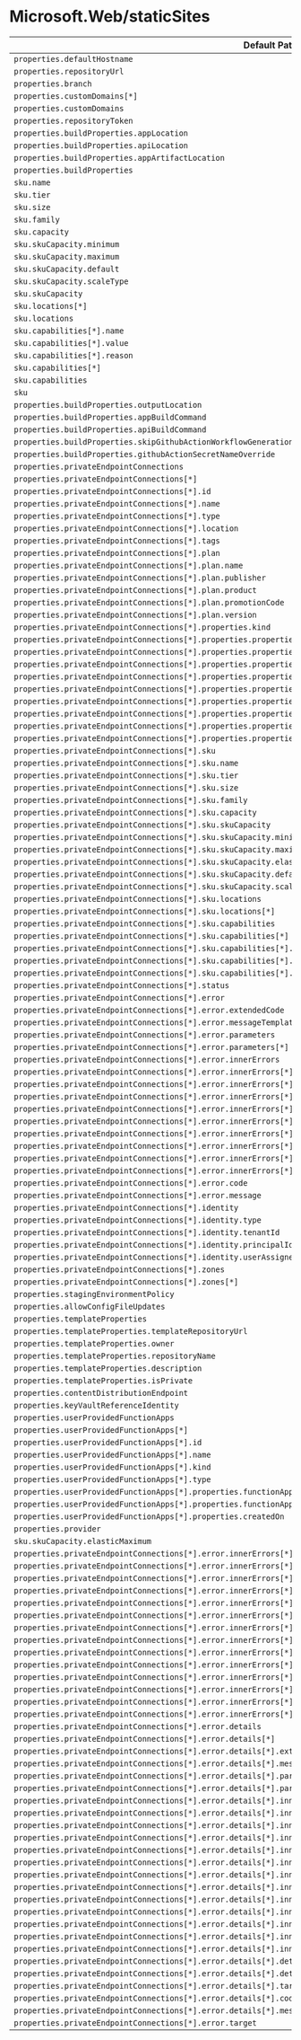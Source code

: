 # Microsoft.Web/staticSites

| Default Path | Alias |
|---|---|
| `properties.defaultHostname` | `Microsoft.Web/staticSites/defaultHostname` |
| `properties.repositoryUrl` | `Microsoft.Web/staticSites/repositoryUrl` |
| `properties.branch` | `Microsoft.Web/staticSites/branch` |
| `properties.customDomains[*]` | `Microsoft.Web/staticSites/customDomains[*]` |
| `properties.customDomains` | `Microsoft.Web/staticSites/customDomains` |
| `properties.repositoryToken` | `Microsoft.Web/staticSites/repositoryToken` |
| `properties.buildProperties.appLocation` | `Microsoft.Web/staticSites/buildProperties.appLocation` |
| `properties.buildProperties.apiLocation` | `Microsoft.Web/staticSites/buildProperties.apiLocation` |
| `properties.buildProperties.appArtifactLocation` | `Microsoft.Web/staticSites/buildProperties.appArtifactLocation` |
| `properties.buildProperties` | `Microsoft.Web/staticSites/buildProperties` |
| `sku.name` | `Microsoft.Web/staticSites/sku.name` |
| `sku.tier` | `Microsoft.Web/staticSites/sku.tier` |
| `sku.size` | `Microsoft.Web/staticSites/sku.size` |
| `sku.family` | `Microsoft.Web/staticSites/sku.family` |
| `sku.capacity` | `Microsoft.Web/staticSites/sku.capacity` |
| `sku.skuCapacity.minimum` | `Microsoft.Web/staticSites/sku.skuCapacity.minimum` |
| `sku.skuCapacity.maximum` | `Microsoft.Web/staticSites/sku.skuCapacity.maximum` |
| `sku.skuCapacity.default` | `Microsoft.Web/staticSites/sku.skuCapacity.default` |
| `sku.skuCapacity.scaleType` | `Microsoft.Web/staticSites/sku.skuCapacity.scaleType` |
| `sku.skuCapacity` | `Microsoft.Web/staticSites/sku.skuCapacity` |
| `sku.locations[*]` | `Microsoft.Web/staticSites/sku.locations[*]` |
| `sku.locations` | `Microsoft.Web/staticSites/sku.locations` |
| `sku.capabilities[*].name` | `Microsoft.Web/staticSites/sku.capabilities[*].name` |
| `sku.capabilities[*].value` | `Microsoft.Web/staticSites/sku.capabilities[*].value` |
| `sku.capabilities[*].reason` | `Microsoft.Web/staticSites/sku.capabilities[*].reason` |
| `sku.capabilities[*]` | `Microsoft.Web/staticSites/sku.capabilities[*]` |
| `sku.capabilities` | `Microsoft.Web/staticSites/sku.capabilities` |
| `sku` | `Microsoft.Web/staticSites/sku` |
| `properties.buildProperties.outputLocation` | `Microsoft.Web/staticSites/buildProperties.outputLocation` |
| `properties.buildProperties.appBuildCommand` | `Microsoft.Web/staticSites/buildProperties.appBuildCommand` |
| `properties.buildProperties.apiBuildCommand` | `Microsoft.Web/staticSites/buildProperties.apiBuildCommand` |
| `properties.buildProperties.skipGithubActionWorkflowGeneration` | `Microsoft.Web/staticSites/buildProperties.skipGithubActionWorkflowGeneration` |
| `properties.buildProperties.githubActionSecretNameOverride` | `Microsoft.Web/staticSites/buildProperties.githubActionSecretNameOverride` |
| `properties.privateEndpointConnections` | `Microsoft.Web/staticSites/privateEndpointConnections` |
| `properties.privateEndpointConnections[*]` | `Microsoft.Web/staticSites/privateEndpointConnections[*]` |
| `properties.privateEndpointConnections[*].id` | `Microsoft.Web/staticSites/privateEndpointConnections[*].id` |
| `properties.privateEndpointConnections[*].name` | `Microsoft.Web/staticSites/privateEndpointConnections[*].name` |
| `properties.privateEndpointConnections[*].type` | `Microsoft.Web/staticSites/privateEndpointConnections[*].type` |
| `properties.privateEndpointConnections[*].location` | `Microsoft.Web/staticSites/privateEndpointConnections[*].location` |
| `properties.privateEndpointConnections[*].tags` | `Microsoft.Web/staticSites/privateEndpointConnections[*].tags` |
| `properties.privateEndpointConnections[*].plan` | `Microsoft.Web/staticSites/privateEndpointConnections[*].plan` |
| `properties.privateEndpointConnections[*].plan.name` | `Microsoft.Web/staticSites/privateEndpointConnections[*].plan.name` |
| `properties.privateEndpointConnections[*].plan.publisher` | `Microsoft.Web/staticSites/privateEndpointConnections[*].plan.publisher` |
| `properties.privateEndpointConnections[*].plan.product` | `Microsoft.Web/staticSites/privateEndpointConnections[*].plan.product` |
| `properties.privateEndpointConnections[*].plan.promotionCode` | `Microsoft.Web/staticSites/privateEndpointConnections[*].plan.promotionCode` |
| `properties.privateEndpointConnections[*].plan.version` | `Microsoft.Web/staticSites/privateEndpointConnections[*].plan.version` |
| `properties.privateEndpointConnections[*].properties.kind` | `Microsoft.Web/staticSites/privateEndpointConnections[*].kind` |
| `properties.privateEndpointConnections[*].properties.properties.provisioningState` | `Microsoft.Web/staticSites/privateEndpointConnections[*].provisioningState` |
| `properties.privateEndpointConnections[*].properties.properties.privateEndpoint` | `Microsoft.Web/staticSites/privateEndpointConnections[*].privateEndpoint` |
| `properties.privateEndpointConnections[*].properties.properties.privateEndpoint.id` | `Microsoft.Web/staticSites/privateEndpointConnections[*].privateEndpoint.id` |
| `properties.privateEndpointConnections[*].properties.properties.privateLinkServiceConnectionState` | `Microsoft.Web/staticSites/privateEndpointConnections[*].privateLinkServiceConnectionState` |
| `properties.privateEndpointConnections[*].properties.properties.privateLinkServiceConnectionState.status` | `Microsoft.Web/staticSites/privateEndpointConnections[*].privateLinkServiceConnectionState.status` |
| `properties.privateEndpointConnections[*].properties.properties.privateLinkServiceConnectionState.description` | `Microsoft.Web/staticSites/privateEndpointConnections[*].privateLinkServiceConnectionState.description` |
| `properties.privateEndpointConnections[*].properties.properties.privateLinkServiceConnectionState.actionsRequired` | `Microsoft.Web/staticSites/privateEndpointConnections[*].privateLinkServiceConnectionState.actionsRequired` |
| `properties.privateEndpointConnections[*].properties.properties.ipAddresses` | `Microsoft.Web/staticSites/privateEndpointConnections[*].ipAddresses` |
| `properties.privateEndpointConnections[*].properties.properties.ipAddresses[*]` | `Microsoft.Web/staticSites/privateEndpointConnections[*].ipAddresses[*]` |
| `properties.privateEndpointConnections[*].sku` | `Microsoft.Web/staticSites/privateEndpointConnections[*].sku` |
| `properties.privateEndpointConnections[*].sku.name` | `Microsoft.Web/staticSites/privateEndpointConnections[*].sku.name` |
| `properties.privateEndpointConnections[*].sku.tier` | `Microsoft.Web/staticSites/privateEndpointConnections[*].sku.tier` |
| `properties.privateEndpointConnections[*].sku.size` | `Microsoft.Web/staticSites/privateEndpointConnections[*].sku.size` |
| `properties.privateEndpointConnections[*].sku.family` | `Microsoft.Web/staticSites/privateEndpointConnections[*].sku.family` |
| `properties.privateEndpointConnections[*].sku.capacity` | `Microsoft.Web/staticSites/privateEndpointConnections[*].sku.capacity` |
| `properties.privateEndpointConnections[*].sku.skuCapacity` | `Microsoft.Web/staticSites/privateEndpointConnections[*].sku.skuCapacity` |
| `properties.privateEndpointConnections[*].sku.skuCapacity.minimum` | `Microsoft.Web/staticSites/privateEndpointConnections[*].sku.skuCapacity.minimum` |
| `properties.privateEndpointConnections[*].sku.skuCapacity.maximum` | `Microsoft.Web/staticSites/privateEndpointConnections[*].sku.skuCapacity.maximum` |
| `properties.privateEndpointConnections[*].sku.skuCapacity.elasticMaximum` | `Microsoft.Web/staticSites/privateEndpointConnections[*].sku.skuCapacity.elasticMaximum` |
| `properties.privateEndpointConnections[*].sku.skuCapacity.default` | `Microsoft.Web/staticSites/privateEndpointConnections[*].sku.skuCapacity.default` |
| `properties.privateEndpointConnections[*].sku.skuCapacity.scaleType` | `Microsoft.Web/staticSites/privateEndpointConnections[*].sku.skuCapacity.scaleType` |
| `properties.privateEndpointConnections[*].sku.locations` | `Microsoft.Web/staticSites/privateEndpointConnections[*].sku.locations` |
| `properties.privateEndpointConnections[*].sku.locations[*]` | `Microsoft.Web/staticSites/privateEndpointConnections[*].sku.locations[*]` |
| `properties.privateEndpointConnections[*].sku.capabilities` | `Microsoft.Web/staticSites/privateEndpointConnections[*].sku.capabilities` |
| `properties.privateEndpointConnections[*].sku.capabilities[*]` | `Microsoft.Web/staticSites/privateEndpointConnections[*].sku.capabilities[*]` |
| `properties.privateEndpointConnections[*].sku.capabilities[*].name` | `Microsoft.Web/staticSites/privateEndpointConnections[*].sku.capabilities[*].name` |
| `properties.privateEndpointConnections[*].sku.capabilities[*].value` | `Microsoft.Web/staticSites/privateEndpointConnections[*].sku.capabilities[*].value` |
| `properties.privateEndpointConnections[*].sku.capabilities[*].reason` | `Microsoft.Web/staticSites/privateEndpointConnections[*].sku.capabilities[*].reason` |
| `properties.privateEndpointConnections[*].status` | `Microsoft.Web/staticSites/privateEndpointConnections[*].status` |
| `properties.privateEndpointConnections[*].error` | `Microsoft.Web/staticSites/privateEndpointConnections[*].error` |
| `properties.privateEndpointConnections[*].error.extendedCode` | `Microsoft.Web/staticSites/privateEndpointConnections[*].error.extendedCode` |
| `properties.privateEndpointConnections[*].error.messageTemplate` | `Microsoft.Web/staticSites/privateEndpointConnections[*].error.messageTemplate` |
| `properties.privateEndpointConnections[*].error.parameters` | `Microsoft.Web/staticSites/privateEndpointConnections[*].error.parameters` |
| `properties.privateEndpointConnections[*].error.parameters[*]` | `Microsoft.Web/staticSites/privateEndpointConnections[*].error.parameters[*]` |
| `properties.privateEndpointConnections[*].error.innerErrors` | `Microsoft.Web/staticSites/privateEndpointConnections[*].error.innerErrors` |
| `properties.privateEndpointConnections[*].error.innerErrors[*]` | `Microsoft.Web/staticSites/privateEndpointConnections[*].error.innerErrors[*]` |
| `properties.privateEndpointConnections[*].error.innerErrors[*].extendedCode` | `Microsoft.Web/staticSites/privateEndpointConnections[*].error.innerErrors[*].extendedCode` |
| `properties.privateEndpointConnections[*].error.innerErrors[*].messageTemplate` | `Microsoft.Web/staticSites/privateEndpointConnections[*].error.innerErrors[*].messageTemplate` |
| `properties.privateEndpointConnections[*].error.innerErrors[*].parameters` | `Microsoft.Web/staticSites/privateEndpointConnections[*].error.innerErrors[*].parameters` |
| `properties.privateEndpointConnections[*].error.innerErrors[*].parameters[*]` | `Microsoft.Web/staticSites/privateEndpointConnections[*].error.innerErrors[*].parameters[*]` |
| `properties.privateEndpointConnections[*].error.innerErrors[*].innerErrors` | `Microsoft.Web/staticSites/privateEndpointConnections[*].error.innerErrors[*].innerErrors` |
| `properties.privateEndpointConnections[*].error.innerErrors[*].innerErrors[*]` | `Microsoft.Web/staticSites/privateEndpointConnections[*].error.innerErrors[*].innerErrors[*]` |
| `properties.privateEndpointConnections[*].error.innerErrors[*].code` | `Microsoft.Web/staticSites/privateEndpointConnections[*].error.innerErrors[*].code` |
| `properties.privateEndpointConnections[*].error.innerErrors[*].message` | `Microsoft.Web/staticSites/privateEndpointConnections[*].error.innerErrors[*].message` |
| `properties.privateEndpointConnections[*].error.code` | `Microsoft.Web/staticSites/privateEndpointConnections[*].error.code` |
| `properties.privateEndpointConnections[*].error.message` | `Microsoft.Web/staticSites/privateEndpointConnections[*].error.message` |
| `properties.privateEndpointConnections[*].identity` | `Microsoft.Web/staticSites/privateEndpointConnections[*].identity` |
| `properties.privateEndpointConnections[*].identity.type` | `Microsoft.Web/staticSites/privateEndpointConnections[*].identity.type` |
| `properties.privateEndpointConnections[*].identity.tenantId` | `Microsoft.Web/staticSites/privateEndpointConnections[*].identity.tenantId` |
| `properties.privateEndpointConnections[*].identity.principalId` | `Microsoft.Web/staticSites/privateEndpointConnections[*].identity.principalId` |
| `properties.privateEndpointConnections[*].identity.userAssignedIdentities` | `Microsoft.Web/staticSites/privateEndpointConnections[*].identity.userAssignedIdentities` |
| `properties.privateEndpointConnections[*].zones` | `Microsoft.Web/staticSites/privateEndpointConnections[*].zones` |
| `properties.privateEndpointConnections[*].zones[*]` | `Microsoft.Web/staticSites/privateEndpointConnections[*].zones[*]` |
| `properties.stagingEnvironmentPolicy` | `Microsoft.Web/staticSites/stagingEnvironmentPolicy` |
| `properties.allowConfigFileUpdates` | `Microsoft.Web/staticSites/allowConfigFileUpdates` |
| `properties.templateProperties` | `Microsoft.Web/staticSites/templateProperties` |
| `properties.templateProperties.templateRepositoryUrl` | `Microsoft.Web/staticSites/templateProperties.templateRepositoryUrl` |
| `properties.templateProperties.owner` | `Microsoft.Web/staticSites/templateProperties.owner` |
| `properties.templateProperties.repositoryName` | `Microsoft.Web/staticSites/templateProperties.repositoryName` |
| `properties.templateProperties.description` | `Microsoft.Web/staticSites/templateProperties.description` |
| `properties.templateProperties.isPrivate` | `Microsoft.Web/staticSites/templateProperties.isPrivate` |
| `properties.contentDistributionEndpoint` | `Microsoft.Web/staticSites/contentDistributionEndpoint` |
| `properties.keyVaultReferenceIdentity` | `Microsoft.Web/staticSites/keyVaultReferenceIdentity` |
| `properties.userProvidedFunctionApps` | `Microsoft.Web/staticSites/userProvidedFunctionApps` |
| `properties.userProvidedFunctionApps[*]` | `Microsoft.Web/staticSites/userProvidedFunctionApps[*]` |
| `properties.userProvidedFunctionApps[*].id` | `Microsoft.Web/staticSites/userProvidedFunctionApps[*].id` |
| `properties.userProvidedFunctionApps[*].name` | `Microsoft.Web/staticSites/userProvidedFunctionApps[*].name` |
| `properties.userProvidedFunctionApps[*].kind` | `Microsoft.Web/staticSites/userProvidedFunctionApps[*].kind` |
| `properties.userProvidedFunctionApps[*].type` | `Microsoft.Web/staticSites/userProvidedFunctionApps[*].type` |
| `properties.userProvidedFunctionApps[*].properties.functionAppResourceId` | `Microsoft.Web/staticSites/userProvidedFunctionApps[*].functionAppResourceId` |
| `properties.userProvidedFunctionApps[*].properties.functionAppRegion` | `Microsoft.Web/staticSites/userProvidedFunctionApps[*].functionAppRegion` |
| `properties.userProvidedFunctionApps[*].properties.createdOn` | `Microsoft.Web/staticSites/userProvidedFunctionApps[*].createdOn` |
| `properties.provider` | `Microsoft.Web/staticSites/provider` |
| `sku.skuCapacity.elasticMaximum` | `Microsoft.Web/staticSites/sku.skuCapacity.elasticMaximum` |
| `properties.privateEndpointConnections[*].error.innerErrors[*].details` | `Microsoft.Web/staticSites/privateEndpointConnections[*].error.innerErrors[*].details` |
| `properties.privateEndpointConnections[*].error.innerErrors[*].details[*]` | `Microsoft.Web/staticSites/privateEndpointConnections[*].error.innerErrors[*].details[*]` |
| `properties.privateEndpointConnections[*].error.innerErrors[*].details[*].extendedCode` | `Microsoft.Web/staticSites/privateEndpointConnections[*].error.innerErrors[*].details[*].extendedCode` |
| `properties.privateEndpointConnections[*].error.innerErrors[*].details[*].messageTemplate` | `Microsoft.Web/staticSites/privateEndpointConnections[*].error.innerErrors[*].details[*].messageTemplate` |
| `properties.privateEndpointConnections[*].error.innerErrors[*].details[*].parameters` | `Microsoft.Web/staticSites/privateEndpointConnections[*].error.innerErrors[*].details[*].parameters` |
| `properties.privateEndpointConnections[*].error.innerErrors[*].details[*].parameters[*]` | `Microsoft.Web/staticSites/privateEndpointConnections[*].error.innerErrors[*].details[*].parameters[*]` |
| `properties.privateEndpointConnections[*].error.innerErrors[*].details[*].innerErrors` | `Microsoft.Web/staticSites/privateEndpointConnections[*].error.innerErrors[*].details[*].innerErrors` |
| `properties.privateEndpointConnections[*].error.innerErrors[*].details[*].innerErrors[*]` | `Microsoft.Web/staticSites/privateEndpointConnections[*].error.innerErrors[*].details[*].innerErrors[*]` |
| `properties.privateEndpointConnections[*].error.innerErrors[*].details[*].details` | `Microsoft.Web/staticSites/privateEndpointConnections[*].error.innerErrors[*].details[*].details` |
| `properties.privateEndpointConnections[*].error.innerErrors[*].details[*].details[*]` | `Microsoft.Web/staticSites/privateEndpointConnections[*].error.innerErrors[*].details[*].details[*]` |
| `properties.privateEndpointConnections[*].error.innerErrors[*].details[*].target` | `Microsoft.Web/staticSites/privateEndpointConnections[*].error.innerErrors[*].details[*].target` |
| `properties.privateEndpointConnections[*].error.innerErrors[*].details[*].code` | `Microsoft.Web/staticSites/privateEndpointConnections[*].error.innerErrors[*].details[*].code` |
| `properties.privateEndpointConnections[*].error.innerErrors[*].details[*].message` | `Microsoft.Web/staticSites/privateEndpointConnections[*].error.innerErrors[*].details[*].message` |
| `properties.privateEndpointConnections[*].error.innerErrors[*].target` | `Microsoft.Web/staticSites/privateEndpointConnections[*].error.innerErrors[*].target` |
| `properties.privateEndpointConnections[*].error.details` | `Microsoft.Web/staticSites/privateEndpointConnections[*].error.details` |
| `properties.privateEndpointConnections[*].error.details[*]` | `Microsoft.Web/staticSites/privateEndpointConnections[*].error.details[*]` |
| `properties.privateEndpointConnections[*].error.details[*].extendedCode` | `Microsoft.Web/staticSites/privateEndpointConnections[*].error.details[*].extendedCode` |
| `properties.privateEndpointConnections[*].error.details[*].messageTemplate` | `Microsoft.Web/staticSites/privateEndpointConnections[*].error.details[*].messageTemplate` |
| `properties.privateEndpointConnections[*].error.details[*].parameters` | `Microsoft.Web/staticSites/privateEndpointConnections[*].error.details[*].parameters` |
| `properties.privateEndpointConnections[*].error.details[*].parameters[*]` | `Microsoft.Web/staticSites/privateEndpointConnections[*].error.details[*].parameters[*]` |
| `properties.privateEndpointConnections[*].error.details[*].innerErrors` | `Microsoft.Web/staticSites/privateEndpointConnections[*].error.details[*].innerErrors` |
| `properties.privateEndpointConnections[*].error.details[*].innerErrors[*]` | `Microsoft.Web/staticSites/privateEndpointConnections[*].error.details[*].innerErrors[*]` |
| `properties.privateEndpointConnections[*].error.details[*].innerErrors[*].extendedCode` | `Microsoft.Web/staticSites/privateEndpointConnections[*].error.details[*].innerErrors[*].extendedCode` |
| `properties.privateEndpointConnections[*].error.details[*].innerErrors[*].messageTemplate` | `Microsoft.Web/staticSites/privateEndpointConnections[*].error.details[*].innerErrors[*].messageTemplate` |
| `properties.privateEndpointConnections[*].error.details[*].innerErrors[*].parameters` | `Microsoft.Web/staticSites/privateEndpointConnections[*].error.details[*].innerErrors[*].parameters` |
| `properties.privateEndpointConnections[*].error.details[*].innerErrors[*].parameters[*]` | `Microsoft.Web/staticSites/privateEndpointConnections[*].error.details[*].innerErrors[*].parameters[*]` |
| `properties.privateEndpointConnections[*].error.details[*].innerErrors[*].innerErrors` | `Microsoft.Web/staticSites/privateEndpointConnections[*].error.details[*].innerErrors[*].innerErrors` |
| `properties.privateEndpointConnections[*].error.details[*].innerErrors[*].innerErrors[*]` | `Microsoft.Web/staticSites/privateEndpointConnections[*].error.details[*].innerErrors[*].innerErrors[*]` |
| `properties.privateEndpointConnections[*].error.details[*].innerErrors[*].details` | `Microsoft.Web/staticSites/privateEndpointConnections[*].error.details[*].innerErrors[*].details` |
| `properties.privateEndpointConnections[*].error.details[*].innerErrors[*].details[*]` | `Microsoft.Web/staticSites/privateEndpointConnections[*].error.details[*].innerErrors[*].details[*]` |
| `properties.privateEndpointConnections[*].error.details[*].innerErrors[*].target` | `Microsoft.Web/staticSites/privateEndpointConnections[*].error.details[*].innerErrors[*].target` |
| `properties.privateEndpointConnections[*].error.details[*].innerErrors[*].code` | `Microsoft.Web/staticSites/privateEndpointConnections[*].error.details[*].innerErrors[*].code` |
| `properties.privateEndpointConnections[*].error.details[*].innerErrors[*].message` | `Microsoft.Web/staticSites/privateEndpointConnections[*].error.details[*].innerErrors[*].message` |
| `properties.privateEndpointConnections[*].error.details[*].details` | `Microsoft.Web/staticSites/privateEndpointConnections[*].error.details[*].details` |
| `properties.privateEndpointConnections[*].error.details[*].details[*]` | `Microsoft.Web/staticSites/privateEndpointConnections[*].error.details[*].details[*]` |
| `properties.privateEndpointConnections[*].error.details[*].target` | `Microsoft.Web/staticSites/privateEndpointConnections[*].error.details[*].target` |
| `properties.privateEndpointConnections[*].error.details[*].code` | `Microsoft.Web/staticSites/privateEndpointConnections[*].error.details[*].code` |
| `properties.privateEndpointConnections[*].error.details[*].message` | `Microsoft.Web/staticSites/privateEndpointConnections[*].error.details[*].message` |
| `properties.privateEndpointConnections[*].error.target` | `Microsoft.Web/staticSites/privateEndpointConnections[*].error.target` |


